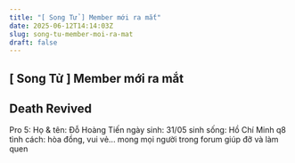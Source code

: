 ```yaml
---
title: "[ Song Tử ] Member mới ra mắt"
date: 2025-06-12T14:14:03Z
slug: song-tu-member-moi-ra-mat
draft: false
---
```


## [ Song Tử ] Member mới ra mắt

## Death Revived

Pro 5:
Họ & tên: Đỗ Hoàng Tiến
ngày sinh: 31/05
sinh sống: Hồ Chí Minh q8
tình cách: hòa đồng, vui vẻ...
mong mọi người trong forum giúp đỡ và làm quen